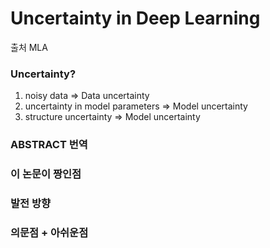 # Uncertainty in Deep Learning

출처 MLA

### Uncertainty?
1. noisy data => Data uncertainty
2. uncertainty in model parameters => Model uncertainty
3. structure uncertainty => Model uncertainty

### ABSTRACT 번역

### 이 논문이 짱인점

### 발전 방향

### 의문점 + 아쉬운점




